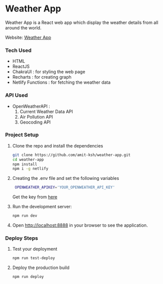 # Weather App

Weather App is a React web app which display the weather details from all around the world.

Website: [Weather App](https://your-weatherman.netlify.app)

### Tech Used

- HTML
- ReactJS
- ChakraUI : for styling the web page
- Recharts : for creating graph
- Netlify Functions : for fetching the weather data
  
### API Used
- OpenWeatherAPI : 
  1) Current Weather Data API
  1) Air Pollution API
  1) Geocoding API

### Project Setup

1) Clone the repo and install the dependencies
   ```bash
   git clone https://github.com/amit-ksh/weather-app.git
   cd weather-app
   npm install
   npm i -g netlify
   ```

1) Creating the .env file and set the following variables
   ```bash
    OPENWEATHER_APIKEY='YOUR_OPENWEATHER_API_KEY'
   ```
   Get the key from [here](https://openweathermap.org/api)
   
2) Run the development server:

    ```bash
    npm run dev
    ```

3) Open [http://localhost:8888](http://localhost:8888) in your browser to see the application.

### Deploy Steps

1) Test your deployment
   ```bash
   npm run test-deploy
   ```

2) Deploy the production build
   ```bash
   npm run deploy
   ```

